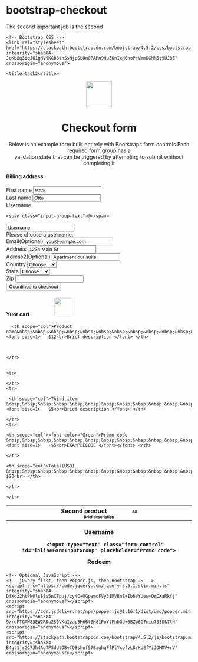 # bootstrap-checkout
The second important job is the second
<!doctype html>
<html lang="en">
  <head>
    <!-- Required meta tags -->
    <meta charset="utf-8">
    <meta name="viewport" content="width=device-width, initial-scale=1, shrink-to-fit=no">

    <!-- Bootstrap CSS -->
    <link rel="stylesheet" href="https://stackpath.bootstrapcdn.com/bootstrap/4.5.2/css/bootstrap.min.css" integrity="sha384-JcKb8q3iqJ61gNV9KGb8thSsNjpSL0n8PARn9HuZOnIxN0hoP+VmmDGMN5t9UJ0Z" crossorigin="anonymous">

    <title>task2</title>
  </head>
  <body>
   <P Align="center" >
 <img src="D:\ggg.png" width="70" height="70" alt="" ><br> 
 <h1 Align="center">Checkout form</h1></P>
<P Align="center" >Below is an example form built entirely with Bootstraps form controls.Each required form group has a<br> validation state that can be triggered by attempting to submit whihout completing it</p>

<div class="container mt-5 mb- 4" >
  <div class="row" >
 <div class="col-md-6 mb-3">
<form  >
<div class="form-row" >
<h4>Billing address </h4>
</div>

  <div class="form-row" >
    <div class="col-md-6 mb-3">
      <label for="validationDefault01">First name</label>
      <input type="text" class="form-control" id="validationDefault01" value="Mark" required>
    </div>
    <div class="col-md-6 mb-3">
      <label for="validationDefault02">Last name</label>
      <input type="text" class="form-control" id="validationDefault02" value="Otto" required>
    </div>
  </div>

<div class="form-row" >
<div class="col-md-12 mb-3">
<label for="validationDefault01">Username</label>
    <div class="input-group input-group-sm">

  <div class="input-group-prepend">
 
    <span class="input-group-text">@</span>
  </div>
  <input type="text" class="form-control fix-rounded-right" id="validationDefault01" value="Username"  required>
  <div class="invalid-feedback">
    Please choose a username.
  </div>
</div>
  </div>
</div>

 <div class="form-row" >
    <div class="col-md-12 mb-3">
      <label for="validationDefault01">Email(Optional)</label>
      <input type="text" class="form-control" id="validationDefault01" value="you@eample.com" required>
    </div>
    
  </div>
 <div class="form-row" >
    <div class="col-md-12 mb-3">
      <label for="validationDefault01">Address</label>
      <input type="text" class="form-control" id="validationDefault01" value="1234 Main St" required>
    </div>
    
  </div>
 <div class="form-row" >
    <div class="col-md-12 mb-3">
      <label for="validationDefault01">Adress2(Optional)</label>
      <input type="text" class="form-control" id="validationDefault01" value="Apartment our suite" required>
    </div>
    
  </div>
  <div class="form-row">
    

<div class="col-md-5 mb-3">
      <label for="validationDefault04">Country</label>
      <select class="custom-select" id="validationDefault04" required>
        <option selected disabled value="">Choose...</option>
        <option>...</option>
      </select>
    </div>
    <div class="col-md-5 mb-3">
      <label for="validationDefault04">State</label>
      <select class="custom-select" id="validationDefault04" required>
        <option selected disabled value="">Choose...</option>
        <option>...</option>
      </select>
    </div>
    <div class="col-md-2 mb-3">
      <label for="validationDefault05">Zip</label>
      <input type="text" class="form-control" id="validationDefault05" required>
    </div>
  </div>
<div class="form-row" >
   <div class="col-md-12 mb-3">
   <!-- button class="btn btn-primary" type="submit" class="form-control">Countinue to checkout</button> -->
<button type="button" class="btn btn-primary btn-lg btn-block">Countinue to checkout </button>
    </div>
</div>
</form>
</div>

<div class="col-md-6 mb-3">
<h4>Yuor cart &nbsp;&nbsp;&nbsp;&nbsp;&nbsp;&nbsp;&nbsp;&nbsp;&nbsp;&nbsp;&nbsp;&nbsp;&nbsp;&nbsp;&nbsp;&nbsp;&nbsp;&nbsp  <img src="D:\tt.png" width="50" height="50" alt="" ></h4>

<div class="row" >
<div class="col-md-6 mb-3">
<table class="table table-bordered" >
  <thead>
    <tr>
      
      <th scope="col">Product name&nbsp;&nbsp;&nbsp;&nbsp;&nbsp;&nbsp;&nbsp;&nbsp;&nbsp;&nbsp;&nbsp;&nbsp;&nbsp;&nbsp;&nbsp;&nbsp;&nbsp;&nbsp         <font size=1>   $12<br>Brief description </font> </th>
        

      
    </tr>
  
  
    <tr>
<th scope="col">Second product &nbsp;&nbsp;&nbsp;&nbsp;&nbsp;&nbsp;&nbsp;&nbsp;&nbsp;&nbsp;&nbsp;&nbsp;&nbsp;&nbsp        <font size=1>   $8<br>Brief description </font> </th>
      
      
    </tr>
    <tr>
      
     <th scope="col">Third item &nbsp;&nbsp;&nbsp;&nbsp;&nbsp;&nbsp;&nbsp;&nbsp;&nbsp;&nbsp;&nbsp;&nbsp;&nbsp;&nbsp;&nbsp;&nbsp;&nbsp;&nbsp;&nbsp;&nbsp;&nbsp;&nbsp;&nbsp;&nbsp         <font size=1>   $5<br>Brief description </font> </th>
      
    </tr>
    <tr>
      
    <th scope="col"><font color="Green">Promo code &nbsp;&nbsp;&nbsp;&nbsp;&nbsp;&nbsp;&nbsp;&nbsp;&nbsp;&nbsp;&nbsp;&nbsp;&nbsp;&nbsp;&nbsp;&nbsp;&nbsp;&nbsp;&nbsp;&nbsp;&nbsp         <font size=1>   -$5<br>EXAMPLECODE </font></font> </th>
     
    </tr>

   <tr>
      
    <th scope="col">Total(USD) &nbsp;&nbsp;&nbsp;&nbsp;&nbsp;&nbsp;&nbsp;&nbsp;&nbsp;&nbsp;&nbsp;&nbsp;&nbsp;&nbsp;&nbsp;&nbsp;&nbsp;&nbsp;&nbsp;&nbsp;&nbsp;&nbsp            $20<br> </th>
     
    </tr>

   <tr>
      <div class="row" >
<div class="col-md-5"> 
   
  <th scope="col">
    
<label class="sr-only" for="inlineFormInputGroup">Username</label>
      <div class="input-group mb-2">
        <div class="input-group-prepend">
         
        <input type="text" class="form-control" id="inlineFormInputGroup" placeholder="Promo code">
 <div class="input-group-text">Redeem</div>
        </div>
      </div>
    </div>

  </th>
</div>
     
 
  </div>

    </tr>
</thead>

</table>
</div>
  </div>
 </div>
 </div>

    <!-- Optional JavaScript -->
    <!-- jQuery first, then Popper.js, then Bootstrap JS -->
    <script src="https://code.jquery.com/jquery-3.5.1.slim.min.js" integrity="sha384-DfXdz2htPH0lsSSs5nCTpuj/zy4C+OGpamoFVy38MVBnE+IbbVYUew+OrCXaRkfj" crossorigin="anonymous"></script>
    <script src="https://cdn.jsdelivr.net/npm/popper.js@1.16.1/dist/umd/popper.min.js" integrity="sha384-9/reFTGAW83EW2RDu2S0VKaIzap3H66lZH81PoYlFhbGU+6BZp6G7niu735Sk7lN" crossorigin="anonymous"></script>
    <script src="https://stackpath.bootstrapcdn.com/bootstrap/4.5.2/js/bootstrap.min.js" integrity="sha384-B4gt1jrGC7Jh4AgTPSdUtOBvfO8shuf57BaghqFfPlYxofvL8/KUEfYiJOMMV+rV" crossorigin="anonymous"></script>
  </body>
</html>
